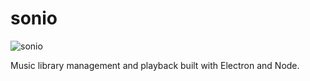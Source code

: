 # sonio
![sonio](http://i.imgur.com/OTkEnxr.png?1)

Music library management and playback built with Electron and Node.
